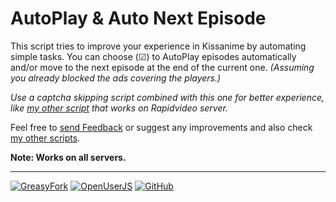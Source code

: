 
# AutoPlay & Auto Next Episode
This script tries to improve your experience in Kissanime by automating simple tasks.
You can choose (☑) to AutoPlay episodes automatically and/or move to the next episode at the end of the current one. *(Assuming you already blocked the ads covering the players.)*

*Use a captcha skipping script combined with this one for better experience, like [my other script][2] that works on Rapidvideo server.*

Feel free to [send Feedback][1] or suggest any improvements and also check [my other scripts][3].

**Note: Works on all servers.**

_______________________________________________________________

[![GreasyFork][b1]][l1] [![OpenUserJS][b2]][l2] [![GitHub][b3]][l3]


  [1]: https://greasyfork.org/scripts/35999/feedback
  [2]: https://greasyfork.org/scripts/369048
  [3]: https://greasyfork.org/users/152412

  [b1]: https://img.shields.io/badge/Install-GreasyFork-red.svg?longCache=true&style=for-the-badge&
  [b2]: https://img.shields.io/badge/Install-OpenUserJS-blue.svg?longCache=true&style=for-the-badge
  [b3]: https://img.shields.io/badge/Install-GitHub-lightgrey.svg?longCache=true&style=for-the-badge

  [l1]: https://greasyfork.org/en/scripts/35999-kissanime-autoplay-auto-next-episode
  [l2]: https://openuserjs.org/scripts/eskander/[KissAnime]_AutoPlay_Auto_Next_Episode
  [l3]: https://github.com/skqnder/userscripts-collection/raw/master/KissAnime%20AutoPlay%20and%20Auto%20Next%20Episode/autoplay_and_autonext_episode.user.js
  
